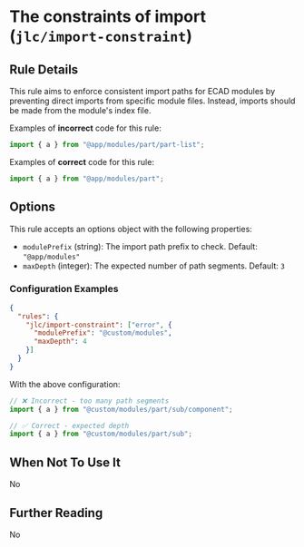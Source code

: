 # The constraints of import (`jlc/import-constraint`)

<!-- end auto-generated rule header -->

## Rule Details

This rule aims to enforce consistent import paths for ECAD modules by preventing direct imports from specific module files. Instead, imports should be made from the module's index file.

Examples of **incorrect** code for this rule:

```js
import { a } from "@app/modules/part/part-list";
```

Examples of **correct** code for this rule:

```js
import { a } from "@app/modules/part";
```

## Options

This rule accepts an options object with the following properties:

- `modulePrefix` (string): The import path prefix to check. Default: `"@app/modules"`
- `maxDepth` (integer): The expected number of path segments. Default: `3`

### Configuration Examples

```json
{
  "rules": {
    "jlc/import-constraint": ["error", {
      "modulePrefix": "@custom/modules",
      "maxDepth": 4
    }]
  }
}
```

With the above configuration:

```js
// ❌ Incorrect - too many path segments
import { a } from "@custom/modules/part/sub/component";

// ✅ Correct - expected depth
import { a } from "@custom/modules/part/sub";
```

## When Not To Use It

No

## Further Reading

No
